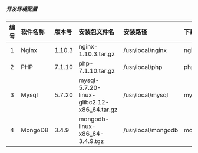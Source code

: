 
##### 开发环境配置

| 编号 | 软件名称 | 版本号 | 安装包文件名 | 安装路径 | 下载地址 | 
| :-----: | :----- | :----- | :----- | :----- | :----- |
| 1 | Nginx | 1.10.3 | nginx-1.10.3.tar.gz | /usr/local/nginx | nginx.org |
| 2 | PHP | 7.1.10 | php-7.1.10.tar.gz | /usr/local/php | php.net |
| 3 | Mysql | 5.7.20 | mysql-5.7.20-linux-glibc2.12-x86_64.tar.gz | /usr/local/mysql | mysql.com |
| 4 | MongoDB | 3.4.9 | mongodb-linux-x86_64-3.4.9.tgz | /usr/local/mongodb | mongodb.com |